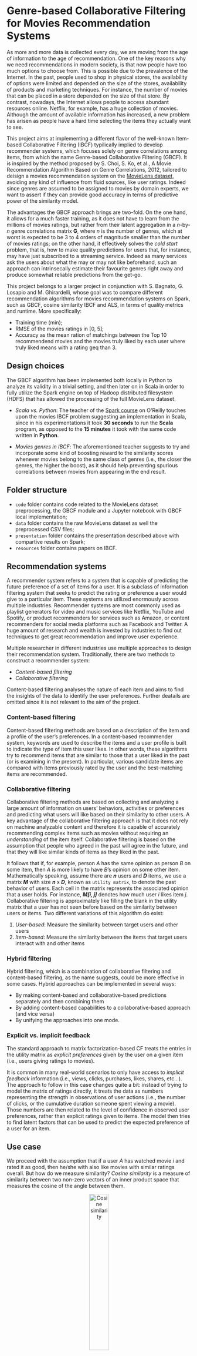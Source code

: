 # Genre-based Collaborative Filtering for Movies Recommendation Systems

As more and more data is collected every day, we are moving from the age of information to the age of recommendation. One of the key reasons why we need recommendations in modern society, is that now people have too much options to choose from. This is possible due to the prevalence of the Internet. In the past, people used to shop in physical stores, the availability of options were limited and depended on the size of the stores, availability of products and marketing techniques. For instance, the number of movies that can be placed in a store depended on the size of that store. By contrast, nowadays, the Internet allows people to access abundant resources online. Netflix, for example, has a huge collection of movies. Although the amount of available information has increased, a new problem has arisen as people have a hard time selecting the items they actually want to see.

This project aims at implementing a different flavor of the well-known Item-based Collaborative Filtering (IBCF) typilically implied to develop recommender systems, which focuses solely on genre correlations among items, from which the name Genre-based Collaborative Filtering (GBCF). It is inspired by the method proposed by S. Choi, S. Ko, et al., A Movie Recommendation Algorithm Based on Genre Correlations, 2012, tailored to deisign a movies recommendation system on the [MovieLens dataset](https://grouplens.org/datasets/movielens/), avoiding any kind of influence from fluid sources, like user ratings. Indeed since genres are assumed to be assigned to movies by domain experts, we want to assert if they can provide good accuracy in terms of predictive power of the similarity model.

The advantages the GBCF approach brings are two-fold. On the one hand, it allows for a much faster training, as it does not have to learn from the millions of movies ratings, but rather from their latent aggregation in a _n_-by-_n_ genre correlations matrix **G**, where _n_ is the number of genres, which at worst is expected to be 3 to 4 orders of magnitude smaller than the number of movies ratings; on the other hand, it effectively solves the _cold start_ problem, that is, how to make quality predictions for users that, for instance, may have just subscribed to a streaming service. Indeed as many services ask the users about what the may or may not like beforehand, such an approach can intrinsecally estimate their favourite genres right away and produce somewhat reliable predictions from the get-go.

This project belongs to a larger project in conjunction with S. Bagnato, G. Losapio and M. Ghirardelli, whose goal was to compare different recommendation algorithms for movies recommendation systems on Spark, such as GBCF, cosine similarity IBCF and ALS, in terms of quality metrics and runtime. More specifically:
- Training time (min);
- RMSE of the movies ratings in [0, 5];
- Accuracy as the mean ration of matchings between the Top 10 recommendend movies and the movies truly liked by each user where truly liked means with a rating geq than 3.

## Design choices

The GBCF algorithm has been implemented both locally in Python to analyze its validity in a trivial setting, and then later on in Scala in order to fully utilize the Spark engine on top of Hadoop distributed filesystem (HDFS) that has allowed the processing of the full MovieLens dataset.

- *Scala vs. Python*: The teacher of the [Spark course](https://learning.oreilly.com/videos/apache-spark-with/9781787129849/9781787129849-video4_7) on O'Reilly touches upon the movies IBCF problem suggesting an implementation in Scala, since in his experimentations it took **30 seconds** to run the **Scala** program, as opposed to the **15 minutes** it took with the same code written in **Python**.

- *Movies genres in IBCF*: The aforementioned teacher suggests to try and incorporate some kind of boosting reward to the similarity scores whenever movies belong to the same class of genres (i.e., the closer the genres, the higher the boost), as it should help preventing spurious correlations between movies from appearing in the end result.

## Folder structure

- `code` folder contains code related to the MovieLens dataset preprocessing, the GBCF module and a Jupyter notebook with GBCF local implementation;
- `data` folder contains the raw MovieLens dataset as well the preprocessed CSV files;
- `presentation` folder contains the presentation described above with compartive results on Spark;
- `resources` folder contains papers on IBCF.

## Recommendation systems
A recommender system refers to a system that is capable of predicting the future preference of a set of items for a user. It is a subclass of information filtering system that seeks to predict the rating or preference a user would give to a particular item. These systems are utilized enormously across multiple industries. Recommender systems are most commonly used as playlist generators for video and music services like Netflix, YouTube and Spotify, or product recommenders for services such as Amazon, or content recommenders for social media platforms such as Facebook and Twitter. A huge amount of research and wealth is invested by industries to find out techniques to get great recommendation and improve user experience.

Multiple researcher in different industries use multiple approaches to design their recommendation system. Traditionally, there are two methods to construct a recommender system:

- *Content-based filtering*
- *Collaborative filtering*

Content-based filtering analyses the nature of each item and aims to find the insights of the data to identify the user preferences. Further deatails are omitted since it is not relevant to the aim of the project.

### Content-based filtering
Content-based filtering methods are based on a description of the item and a profile of the user’s preferences. In a content-based recommender system, keywords are used to describe the items and a user profile is built to indicate the type of item this user likes. In other words, these algorithms try to recommend items that are similar to those that a user liked in the past (or is examining in the present). In particular, various candidate items are compared with items previously rated by the user and the best-matching items are recommended.

### Collaborative filtering
Collaborative filtering methods are based on collecting and analyzing a large amount of information on users’ behaviors, activities or preferences and predicting what users will like based on their similarity to other users. A key advantage of the collaborative filtering approach is that it does not rely on machine analyzable content and therefore it is capable of accurately recommending complex items such as movies without requiring an *understanding* of the item itself. Collaborative filtering is based on the assumption that people who agreed in the past will agree in the future, and that they will like similar kinds of items as they liked in the past.

It follows that if, for example, person *A* has the same opinion as person *B* on some item, then *A* is more likely to have *B*’s opinion on some other item. Mathematically speaking, assume there are ***n*** users and ***D*** items, we use a matrix ***M*** with size ***n*** x ***D***, known as `utility matrix`, to denote the past behavior of users. Each cell in the matrix represents the associated opinion that a user holds. For instance, ***M\[i, j]*** denotes how much user *i* likes item *j*. Collaborative filtering is approximately like filling the blank in the utility matrix that a user has not seen before based on the similarity between users or items. Two different variations of this algorithm do exist:
 1. *User-based*: Measure the similarity between target users and other users
 2. *Item-based*: Measure the similarity between the items that target users interact with and other items
 
### Hybrid filtering
Hybrid filtering, which is a combination of collaborative filtering and content-based filtering, as the name suggests, could be more effective in some cases. Hybrid approaches can be implemented in several ways:
- By making content-based and collaborative-based predictions separately and then combining them
- By adding content-based capabilities to a collaborative-based approach (and vice versa)
- By unifying the approaches into one mode.
 
 
### Explicit vs. implicit feedback
The standard approach to matrix factorization-based CF treats the entries in the utility matrix as *explicit preferences* given by the user on a given item (i.e., users giving ratings to movies).

It is common in many real-world scenarios to only have access to *implicit feedback* information (i.e., views, clicks, purchases, likes, shares, etc...). The approach to follow in this case changes quite a bit: instead of trying to model the matrix of ratings directly, it treats the data as numbers representing the strength in observations of user actions (i.e., the number of clicks, or the cumulative duration someone spent viewing a movie). Those numbers are then related to the level of confidence in observed user preferences, rather than explicit ratings given to items. The model then tries to find latent factors that can be used to predict the expected preference of a user for an item.
 
## Use case	
We proceed with the assumption that if a user *A* has watched movie *i* and rated it as good, then he/she with also like movies with similar ratings overall. But how do we measure similarity? *Cosine similarity* is a measure of similarity between two non-zero vectors of an inner product space that measures the cosine of the angle between them.

<div style="text-align:center">
	<img src="./images/Cosine_similarity.png" alt="Cosine similarity" style="width:33%;"/>
	<figcaption><b>Fig. 1 - Cosine similarity</b></figcaption>
</div>

<br>
<br>

Spark MLlib, on the other hand, implements a collaborative filtering algorithm called **Alternating Least Squares** (**ALS**), which has been implemented in many machine learning libraries and widely studied and used in both academia and industry. ALS models the rating matrix (***R***) as the multiplication of low-rank user (***U***) and product (***V***) factors, and learns these factors by minimizing the reconstruction error of the observed ratings. The unknown ratings can subsequently be computed by multiplying these predicted factors.

<div style="text-align:center">
	<img src="./images/ALS.png" alt="Alternating least squares" style="width:50%;"/>
	<figcaption><b>Fig. 2 - Alternating least squares</b></figcaption>
</div>

<br>

ALS is an iterative algorithm. In each iteration, the algorithm alternatively fixes one factor matrix and solves for the other, and this process continues until it converges. MLlib features a blocked implementation of the ALS algorithm that leverages Spark’s efficient support for distributed, iterative computation. It uses native **LAPACK** to achieve high performance and scales to billions of ratings on commodity clusters, as Fig. 3 shows.

<div style="text-align:center">
	<img src="./images/ALS_on_Amazon_reviews.png" alt="ALS on Amazon reviews across 16 Spark nodes" style="width:67%;"/>
	<figcaption><b>Fig. 3 - ALS on Amazon reviews across 16 Spark nodes</b></figcaption>
</div>
